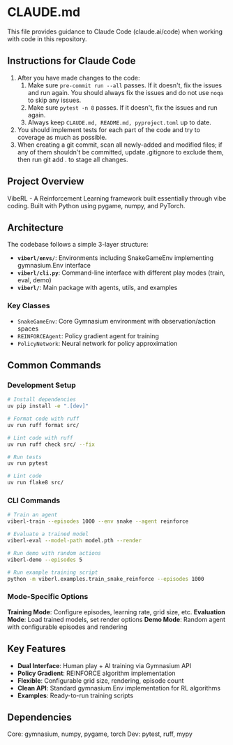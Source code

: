 # CLAUDE.md

This file provides guidance to Claude Code (claude.ai/code) when working with code in this repository.

## Instructions for Claude Code

1. After you have made changes to the code:
   1.  Make sure `pre-commit run --all` passes. If it doesn't, fix the issues and run again. You should always fix the issues and do not use `noqa` to skip any issues.
   2.  Make sure `pytest -n 8` passes. If it doesn't, fix the issues and run again.
   3.  Always keep `CLAUDE.md, README.md, pyproject.toml` up to date.
2. You should implement tests for each part of the code and try to coverage as much as possible.
3. When creating a git commit, scan all newly-added and modified files; if any of them shouldn't be committed, update .gitignore to exclude them, then run git add . to stage all changes.

## Project Overview

VibeRL - A Reinforcement Learning framework built essentially through vibe coding. Built with Python using pygame, numpy, and PyTorch.

## Architecture

The codebase follows a simple 3-layer structure:

- **`viberl/envs/`**: Environments including SnakeGameEnv implementing gymnasium.Env interface
- **`viberl/cli.py`**: Command-line interface with different play modes (train, eval, demo)
- **`viberl/`**: Main package with agents, utils, and examples

### Key Classes

- `SnakeGameEnv`: Core Gymnasium environment with observation/action spaces
- `REINFORCEAgent`: Policy gradient agent for training
- `PolicyNetwork`: Neural network for policy approximation

## Common Commands

### Development Setup
```bash
# Install dependencies
uv pip install -e ".[dev]"

# Format code with ruff
uv run ruff format src/

# Lint code with ruff
uv run ruff check src/ --fix

# Run tests
uv run pytest

# Lint code
uv run flake8 src/
```

### CLI Commands
```bash
# Train an agent
viberl-train --episodes 1000 --env snake --agent reinforce

# Evaluate a trained model
viberl-eval --model-path model.pth --render

# Run demo with random actions
viberl-demo --episodes 5

# Run example training script
python -m viberl.examples.train_snake_reinforce --episodes 1000
```

### Mode-Specific Options

**Training Mode**: Configure episodes, learning rate, grid size, etc.
**Evaluation Mode**: Load trained models, set render options
**Demo Mode**: Random agent with configurable episodes and rendering

## Key Features

- **Dual Interface**: Human play + AI training via Gymnasium API
- **Policy Gradient**: REINFORCE algorithm implementation
- **Flexible**: Configurable grid size, rendering, episode count
- **Clean API**: Standard gymnasium.Env implementation for RL algorithms
- **Examples**: Ready-to-run training scripts

## Dependencies

Core: gymnasium, numpy, pygame, torch
Dev: pytest, ruff, mypy
